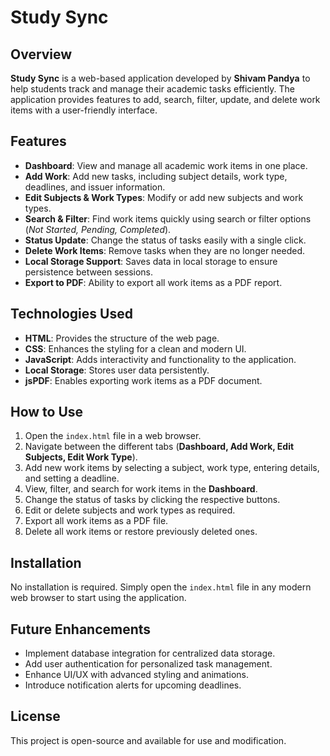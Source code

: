 # Study Sync

## Overview

**Study Sync** is a web-based application developed by **Shivam Pandya** to help students track and manage their academic tasks efficiently. The application provides features to add, search, filter, update, and delete work items with a user-friendly interface.

## Features

- **Dashboard**: View and manage all academic work items in one place.
- **Add Work**: Add new tasks, including subject details, work type, deadlines, and issuer information.
- **Edit Subjects & Work Types**: Modify or add new subjects and work types.
- **Search & Filter**: Find work items quickly using search or filter options (*Not Started, Pending, Completed*).
- **Status Update**: Change the status of tasks easily with a single click.
- **Delete Work Items**: Remove tasks when they are no longer needed.
- **Local Storage Support**: Saves data in local storage to ensure persistence between sessions.
- **Export to PDF**: Ability to export all work items as a PDF report.

## Technologies Used

- **HTML**: Provides the structure of the web page.
- **CSS**: Enhances the styling for a clean and modern UI.
- **JavaScript**: Adds interactivity and functionality to the application.
- **Local Storage**: Stores user data persistently.
- **jsPDF**: Enables exporting work items as a PDF document.

## How to Use

1. Open the `index.html` file in a web browser.
2. Navigate between the different tabs (**Dashboard, Add Work, Edit Subjects, Edit Work Type**).
3. Add new work items by selecting a subject, work type, entering details, and setting a deadline.
4. View, filter, and search for work items in the **Dashboard**.
5. Change the status of tasks by clicking the respective buttons.
6. Edit or delete subjects and work types as required.
7. Export all work items as a PDF file.
8. Delete all work items or restore previously deleted ones.

## Installation

No installation is required. Simply open the `index.html` file in any modern web browser to start using the application.

## Future Enhancements

- Implement database integration for centralized data storage.
- Add user authentication for personalized task management.
- Enhance UI/UX with advanced styling and animations.
- Introduce notification alerts for upcoming deadlines.

## License

This project is open-source and available for use and modification.